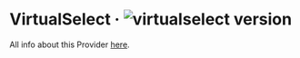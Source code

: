 # VirtualSelect · ![virtualselect version](https://img.shields.io/badge/version-v1.0.40-informational)

All info about this Provider <a href="https://sa-si-dev.github.io/virtual-select/#/">here</a>.

